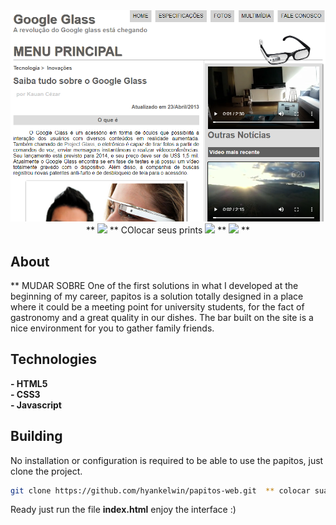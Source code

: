 <h1 align="center">
<br>
<br>
<br>
</h1>

<p align="center">
  <img src="prints/screenshot_1.png" />  **
  <img src="imagens/screenshot_2.png" />  **  COlocar seus prints
  <img src="imagens/screenshot_3.png" />  **
  <img src="imagens/screenshot_4.png" />  **
</p>

## About
** MUDAR SOBRE
One of the first solutions in what I developed at the beginning of my career, papitos is a solution totally designed in a place where it could be a meeting point for university students, for the fact of gastronomy and a great quality in our dishes. The bar built on the site is a nice environment for you to gather family friends.

## Technologies

**- HTML5**
<br>
**- CSS3**
<br>
**- Javascript**
<br>

## Building

No installation or configuration is required to be able to use the papitos, just clone the project.

```bash
git clone https://github.com/hyankelwin/papitos-web.git  ** colocar sua url
```

Ready just run the file **index.html** enjoy the interface :)

